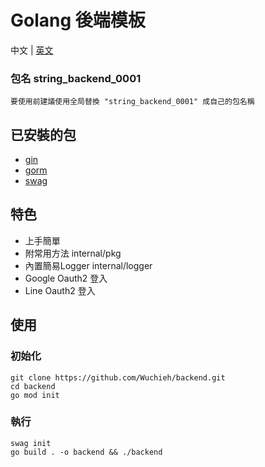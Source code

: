 # Golang 後端模板

中文 | [英文](README.md)

### 包名 string_backend_0001

```
要使用前建議使用全局替換 "string_backend_0001" 成自己的包名稱
```

## 已安裝的包

* [gin](https://github.com/gin-gonic/gin)
* [gorm](https://gorm.io/index.html)
* [swag](https://github.com/swaggo/swag)

## 特色

* 上手簡單
* 附常用方法 internal/pkg
* 內置簡易Logger internal/logger
* Google Oauth2 登入
* Line Oauth2 登入

## 使用

### 初始化

```shell
git clone https://github.com/Wuchieh/backend.git
cd backend
go mod init
```

### 執行

```shell
swag init
go build . -o backend && ./backend
```